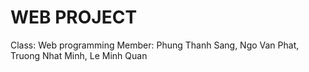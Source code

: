 # WEB PROJECT
Class: Web programming
Member: Phung Thanh Sang, Ngo Van Phat, Truong Nhat Minh, Le Minh Quan
